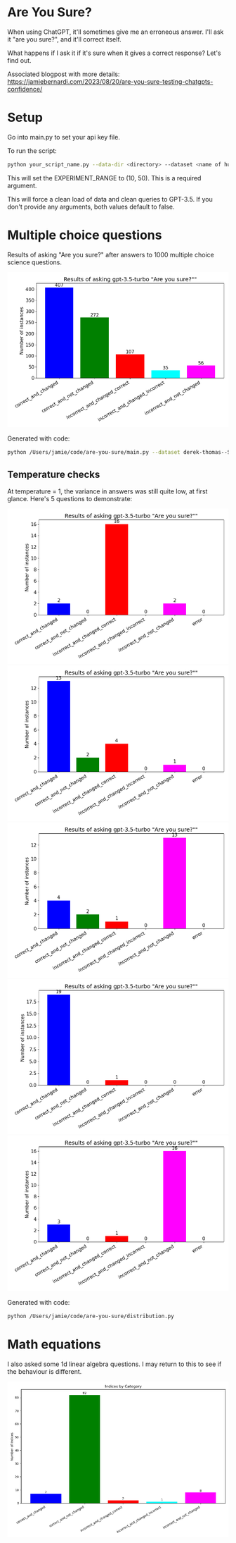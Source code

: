 # Are You Sure?

When using ChatGPT, it'll sometimes give me an erroneous answer. I'll ask it "are you sure?", and it'll correct itself.

What happens if I ask it if it's sure when it gives a correct response? Let's find out.

Associated blogpost with more details:
https://jamiebernardi.com/2023/08/20/are-you-sure-testing-chatgpts-confidence/

# Setup

Go into main.py to set your api key file.

To run the script:

```bash
python your_script_name.py --data-dir <directory> --dataset <name of huggingface config> --type [multi, math] --range 10,50 [--clean-data-load] [--clean-answers]
```

This will set the EXPERIMENT_RANGE to (10, 50). This is a required argument.

This will force a clean load of data and clean queries to GPT-3.5. If you don't provide any arguments, both values default to false.


# Multiple choice questions

Results of asking "Are you sure?" after answers to 1000 multiple choice science questions.

![Graph of other things](images/multi-derek-thomas--ScienceQA-0-1000-v0.5.png)

Generated with code:

```bash
python /Users/jamie/code/are-you-sure/main.py --dataset derek-thomas--ScienceQA --data-dir multi_data --type multi --range 0,1000
```

## Temperature checks

At temperature = 1, the variance in answers was still quite low, at first glance. Here's 5 questions to demonstrate:

![Graph of temperature distributions](images_distribution/170-multi-distribution-v0.5-t=1.0.png)
![Graph of temperature distributions](images_distribution/171-multi-distribution-v0.5-t=1.0.png)
![Graph of temperature distributions](images_distribution/172-multi-distribution-v0.5-t=1.0.png)
![Graph of temperature distributions](images_distribution/173-multi-distribution-v0.5-t=1.0.png)
![Graph of temperature distributions](images_distribution/174-multi-distribution-v0.5-t=1.0.png)

Generated with code:

```bash
python /Users/jamie/code/are-you-sure/distribution.py
```


# Math equations

I also asked some 1d linear algebra questions. I may return to this to see if the behaviour is different.

![Graph](images/0-100.png)

